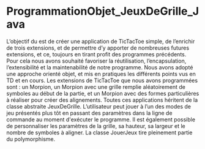# ProgrammationObjet_JeuxDeGrille_Java

L’objectif du est de créer une application de TicTacToe simple, de l’enrichir de trois extensions, et de permettre d’y apporter de nombreuses futures extensions, et ce, toujours en tirant profit des programmes précédents. 
Pour cela nous avons souhaité favoriser la réutilisation, l’encapsulation, l’extensibilité et la maintenabilité de notre programme. 
Nous avons adopté une approche orienté objet, et mis en pratiques les différents points vus en TD et en cours.
Les extensions de TicTacToe que nous avons programmées sont : un Morpion, un Morpion avec une grille remplie aléatoirement de symboles au début de la partie, et un Morpion avec des formes particulières à réaliser pour créer des alignements. 
Toutes ces applications héritent de la classe abstraite JeuxDeGrille. 
L’utilisateur peut jouer à l’un des modes de jeu présentés plus tôt en passant des paramètres dans la ligne de commande au moment d'exécuter le programme. 
Il est également possible de personnaliser les paramètres de la grille, sa hauteur, sa largeur et le nombre de symboles à aligner.
La classe JouerJeux tire pleinement partie du polymorphisme.
